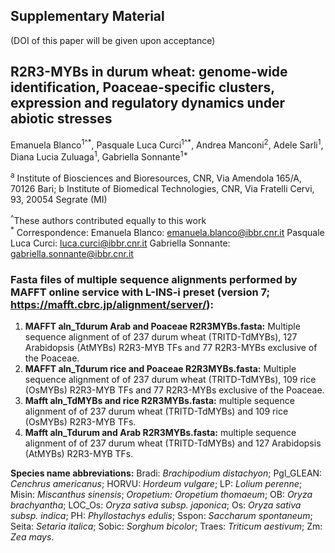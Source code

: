 ## Supplementary Material 
(DOI of this paper will be given upon acceptance)

## R2R3-MYBs in durum wheat: genome-wide identification, Poaceae-specific clusters, expression and regulatory dynamics under abiotic stresses

Emanuela Blanco<sup>1^\*</sup>, Pasquale Luca Curci<sup>1^\*</sup>, Andrea Manconi<sup>2</sup>, Adele Sarli<sup>1</sup>, Diana Lucia Zuluaga<sup>1</sup>, Gabriella Sonnante<sup>1*</sup>

<sup>a</sup> Institute of Biosciences and Bioresources, CNR, Via Amendola 165/A, 70126 Bari; b Institute of Biomedical Technologies, CNR, Via Fratelli Cervi, 93, 20054 Segrate (MI)  

<sup>^</sup>These authors contributed equally to this work  
<sup>\*</sup> Correspondence: 
Emanuela Blanco:      emanuela.blanco@ibbr.cnr.it
Pasquale Luca Curci: luca.curci@ibbr.cnr.it
Gabriella Sonnante:   gabriella.sonnante@ibbr.cnr.it


### Fasta files of multiple sequence alignments performed by MAFFT online service with L-INS-i preset (version 7; https://mafft.cbrc.jp/alignment/server/):

1. **MAFFT aln_Tdurum Arab and Poaceae R2R3MYBs.fasta:** Multiple sequence alignment of of 237 durum wheat (TRITD-TdMYBs), 127 Arabidopsis (AtMYBs) R2R3-MYB TFs and 77 R2R3-MYBs exclusive of the Poaceae.  
2. **MAFFT aln_Tdurum rice and Poaceae R2R3MYBs.fasta:** Multiple sequence alignment of of 237 durum wheat (TRITD-TdMYBs), 109 rice (OsMYBs) R2R3-MYB TFs and 77 R2R3-MYBs exclusive of the Poaceae. 
3. **Mafft aln_TdMYBs and rice R2R3MYBs.fasta:** multiple sequence alignment of of 237 durum wheat (TRITD-TdMYBs) and 109 rice (OsMYBs) R2R3-MYB TFs.
4. **Mafft aln_Tdurum and Arab R2R3MYBs.fasta:** multiple sequence alignment of of 237 durum wheat (TRITD-TdMYBs) and 127 Arabidopsis (AtMYBs) R2R3-MYB TFs.

**Species name abbreviations:** Bradi: _Brachipodium distachyon_; Pgl_GLEAN: _Cenchrus americanus_; HORVU: _Hordeum vulgare_; LP: _Lolium perenne_; Misin: _Miscanthus sinensis_; _Oropetium: Oropetium thomaeum_; OB: _Oryza brachyantha_;  LOC_Os: _Oryza sativa subsp. japonica_; Os: _Oryza sativa subsp. indica_; PH: _Phyllostachys edulis_; Sspon: _Saccharum spontaneum_;  Seita: _Setaria italica_; Sobic: _Sorghum bicolor_; Traes: _Triticum aestivum_; Zm: _Zea mays_.

